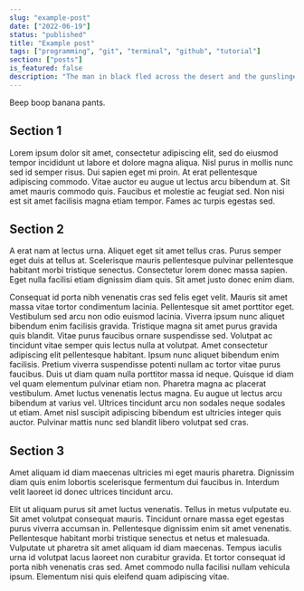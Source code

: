 ```yaml
---
slug: "example-post"
date: ["2022-06-19"]
status: "published"
title: "Example post"
tags: ["programming", "git", "terminal", "github", "tutorial"]
section: ["posts"]
is_featured: false
description: "The man in black fled across the desert and the gunslinger followed."
---
```


Beep boop banana pants.

## Section 1

Lorem ipsum dolor sit amet, consectetur adipiscing elit, sed do eiusmod tempor incididunt ut labore et dolore magna aliqua. Nisl purus in mollis nunc sed id semper risus. Dui sapien eget mi proin. At erat pellentesque adipiscing commodo. Vitae auctor eu augue ut lectus arcu bibendum at. Sit amet mauris commodo quis. Faucibus et molestie ac feugiat sed. Non nisi est sit amet facilisis magna etiam tempor. Fames ac turpis egestas sed.

## Section 2

A erat nam at lectus urna. Aliquet eget sit amet tellus cras. Purus semper eget duis at tellus at. Scelerisque mauris pellentesque pulvinar pellentesque habitant morbi tristique senectus. Consectetur lorem donec massa sapien. Eget nulla facilisi etiam dignissim diam quis. Sit amet justo donec enim diam.

Consequat id porta nibh venenatis cras sed felis eget velit. Mauris sit amet massa vitae tortor condimentum lacinia. Pellentesque sit amet porttitor eget. Vestibulum sed arcu non odio euismod lacinia. Viverra ipsum nunc aliquet bibendum enim facilisis gravida. Tristique magna sit amet purus gravida quis blandit. Vitae purus faucibus ornare suspendisse sed. Volutpat ac tincidunt vitae semper quis lectus nulla at volutpat. Amet consectetur adipiscing elit pellentesque habitant. Ipsum nunc aliquet bibendum enim facilisis. Pretium viverra suspendisse potenti nullam ac tortor vitae purus faucibus. Duis ut diam quam nulla porttitor massa id neque. Quisque id diam vel quam elementum pulvinar etiam non. Pharetra magna ac placerat vestibulum. Amet luctus venenatis lectus magna. Eu augue ut lectus arcu bibendum at varius vel. Ultrices tincidunt arcu non sodales neque sodales ut etiam. Amet nisl suscipit adipiscing bibendum est ultricies integer quis auctor. Pulvinar mattis nunc sed blandit libero volutpat sed cras.

## Section 3

Amet aliquam id diam maecenas ultricies mi eget mauris pharetra. Dignissim diam quis enim lobortis scelerisque fermentum dui faucibus in. Interdum velit laoreet id donec ultrices tincidunt arcu.

Elit ut aliquam purus sit amet luctus venenatis. Tellus in metus vulputate eu. Sit amet volutpat consequat mauris. Tincidunt ornare massa eget egestas purus viverra accumsan in. Pellentesque dignissim enim sit amet venenatis. Pellentesque habitant morbi tristique senectus et netus et malesuada. Vulputate ut pharetra sit amet aliquam id diam maecenas. Tempus iaculis urna id volutpat lacus laoreet non curabitur gravida. Et tortor consequat id porta nibh venenatis cras sed. Amet commodo nulla facilisi nullam vehicula ipsum. Elementum nisi quis eleifend quam adipiscing vitae.



